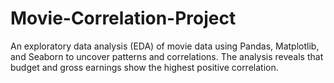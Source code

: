 # Movie-Correlation-Project
An exploratory data analysis (EDA) of movie data using Pandas, Matplotlib, and Seaborn to uncover patterns and correlations. The analysis reveals that budget and gross earnings show the highest positive correlation.
